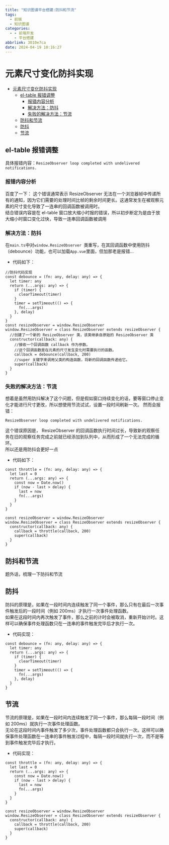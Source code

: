 ```yaml
---
title: "知识图谱平台搭建:防抖和节流"
tags:
  - 前端
  - 知识图谱
categories:
  - - 前端开发
    - 平台搭建
abbrlink: 3010e7ca
date: 2024-04-19 10:16:27
---
```


<!-- @format -->

# 元素尺寸变化防抖实现

- [元素尺寸变化防抖实现](#元素尺寸变化防抖实现)
  - [el-table 报错调整](#el-table-报错调整)
    - [报错内容分析](#报错内容分析)
    - [解决方法：防抖](#解决方法防抖)
    - [失败的解决方法：节流](#失败的解决方法节流)
  - [防抖和节流](#防抖和节流)
  - [防抖](#防抖)
  - [节流](#节流)

<!--more-->

## el-table 报错调整

具体报错内容：`ResizeObserver loop completed with undelivered notifications.`

### 报错内容分析

百度了一下：
这个错误通常表示 ResizeObserver 无法在一个浏览器帧中传递所有的通知，因为它们需要的处理时间比帧的剩余时间更长。这通常发生在被观察元素的尺寸变化导致了一连串的回调函数被调用时。  
结合错误内容是在 el-table 窗口放大缩小时报的错误，所以初步断定为是由于放大缩小时窗口变化过快，导致一连串回调函数被调用

### 解决方法：防抖

在`main.ts`中对`window.ResizeObserver `类重写，在其回调函数中使用防抖（debounce）功能，也可以加载`App.vue`里面，但加那老是报错...

- 代码如下：

```TS
//防抖代码实现
const debounce = (fn: any, delay: any) => {
  let timer: any
  return (...args: any) => {
    if (timer) {
      clearTimeout(timer)
    }
    timer = setTimeout(() => {
      fn(...args)
    }, delay)
  }
}
const resizeObserver = window.ResizeObserver
window.ResizeObserver = class ResizeObserver extends resizeObserver {
  //创建了一个新的 ResizeObserver 类，该类继承自原始的 ResizeObserver 类
  constructor(callback: any) {
    //接收一个回调函数 callback 作为参数。
    //这个回调函数是在元素的尺寸发生变化时需要执行的函数。
    callback = debounce(callback, 200)
    //super 关键字来调用父类的构造函数，将新的回调函数传递给它。
    super(callback)
  }
}

```

### 失败的解决方法：节流

想着是虽然用防抖解决了这个问题，但是假如窗口持续变化的话，要等窗口停止变化才能进行尺寸更改，所以想使用节流试试，设置一段时间刷新一次。
然而会报错：

```
ResizeObserver loop completed with undelivered notifications.
```

这个错误原因是， ResizeObserver 的回调函数执行时间过长，导致新的观察任务在旧的观察任务完成之前就已经添加到队列中，从而形成了一个无法完成的循环。  
所以还是用防抖会更好一点

- 代码如下：

```TS
const throttle = (fn: any, delay: any) => {
  let last = 0
  return (...args: any) => {
    const now = Date.now()
    if (now - last > delay) {
      last = now
      fn(...args)
    }
  }
}

const resizeObserver = window.ResizeObserver
window.ResizeObserver = class ResizeObserver extends resizeObserver {
  constructor(callback: any) {
    callback = throttle(callback, 200)
    super(callback)
  }
}

```

## 防抖和节流

题外话，梳理一下防抖和节流

## 防抖

防抖的原理是，如果在一段时间内连续触发了同一个事件，那么只有在最后一次事件触发后的一段时间（例如 200ms）才执行一次事件处理函数。  
 如果在这段时间内再次触发了事件，那么之前的计时会被取消，重新开始计时。这样可以确保事件处理函数只在一连串的事件触发完毕后才执行一次。

- 代码实现：

```TS
const debounce = (fn: any, delay: any) => {
  let timer: any
  return (...args: any) => {
    if (timer) {
      clearTimeout(timer)
    }
    timer = setTimeout(() => {
      fn(...args)
    }, delay)
  }
}
```

## 节流

节流的原理是，如果在一段时间内连续触发了同一个事件，那么每隔一段时间（例如 200ms）就执行一次事件处理函数。  
 无论在这段时间内事件触发了多少次，事件处理函数都只会执行一次。这样可以确保事件处理函数在一连串的事件触发过程中，每隔一段时间就执行一次，而不是等到事件触发完毕后才执行。

- 代码实现：

```TS
const throttle = (fn: any, delay: any) => {
  let last = 0
  return (...args: any) => {
    const now = Date.now()
    if (now - last > delay) {
      last = now
      fn(...args)
    }
  }
}

const resizeObserver = window.ResizeObserver
window.ResizeObserver = class ResizeObserver extends resizeObserver {
  constructor(callback: any) {
    callback = throttle(callback, 200)
    super(callback)
  }
}
```
